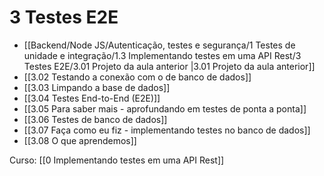 # 3 Testes E2E
- [[Backend/Node JS/Autenticação, testes e segurança/1 Testes de unidade e integração/1.3 Implementando testes em uma API Rest/3 Testes E2E/3.01 Projeto da aula anterior |3.01 Projeto da aula anterior]]
- [[3.02 Testando a conexão com o de banco de dados]]
- [[3.03 Limpando a base de dados]]
- [[3.04 Testes End-to-End (E2E)]]
- [[3.05 Para saber mais - aprofundando em testes de ponta a ponta]]
- [[3.06 Testes de banco de dados]]
- [[3.07 Faça como eu fiz - implementando testes no banco de dados]]
- [[3.08 O que aprendemos]]

Curso: [[0 Implementando testes em uma API Rest]]